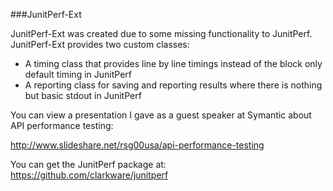 ###JunitPerf-Ext

JunitPerf-Ext was created due to some missing functionality to JunitPerf. JunitPerf-Ext provides two custom classes:

* A timing class that provides line by line timings instead of the block only default timing in JunitPerf
* A reporting class for saving and reporting results where there is nothing but basic stdout in JunitPerf 

You can view a presentation I gave as a guest speaker at Symantic about API performance testing:

http://www.slideshare.net/rsg00usa/api-performance-testing

You can get the JunitPerf package at: https://github.com/clarkware/junitperf
